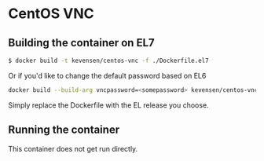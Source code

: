 # CentOS VNC

## Building the container on EL7
```bash
$ docker build -t kevensen/centos-vnc -f ./Dockerfile.el7
```
Or if you'd like to change the default password based on EL6
```bash
docker build --build-arg vncpassword=<somepassword> kevensen/centos-vnc -f ./Dockerfile.el6
```
Simply replace the Dockerfile with the EL release you choose.

## Running the container
This container does not get run directly.
